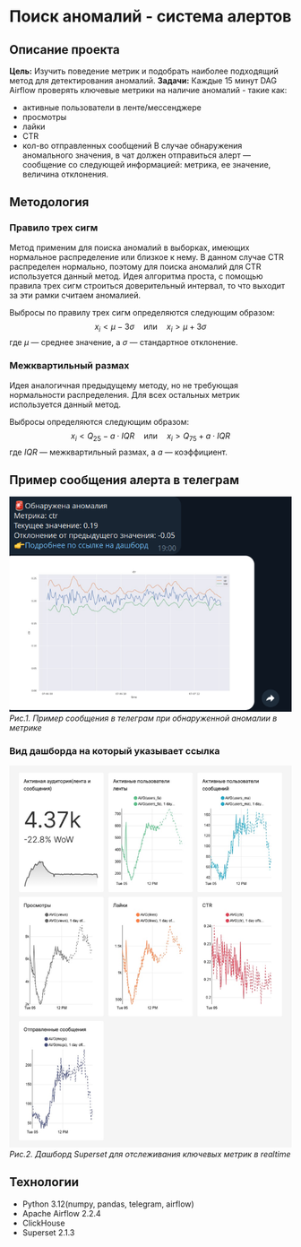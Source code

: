 # Поиск аномалий - система алертов

## Описание проекта 

**Цель:** Изучить поведение метрик и подобрать наиболее подходящий метод для детектирования аномалий. 
**Задачи:** Каждые 15 минут DAG Airflow проверять ключевые метрики на наличие аномалий - такие как:
- активные пользователи в ленте/мессенджере
- просмотры
- лайки
- CTR
- кол-во отправленных сообщений
В случае обнаружения аномального значения, в чат должен отправиться алерт — сообщение со следующей информацией: метрика, ее значение, величина отклонения.

## Методология

### Правило трех сигм

Метод применим для поиска аномалий в выборках, имеющих нормальное распределение или близкое к нему.
В данном случае CTR распределен нормально, поэтому для поиска аномалий для CTR используется данный метод.
Идея алгоритма проста, с помощью правила трех сигм строиться доверительный интервал, то что выходит за эти рамки
считаем аномалией. 

Выбросы по правилу трех сигм определяются следующим образом:
$$x_i < \mu - 3\sigma \quad \text{или} \quad x_i > \mu + 3\sigma$$
где $\mu$ — среднее значение, а $\sigma$ — стандартное отклонение.

### Межквартильный размах

Идея аналогичная предыдущему методу, но не требующая нормальности распределения. Для всех остальных метрик используется данный метод.

Выбросы определяются следующим образом:
$$x_i < Q_{25} - a \cdot IQR \quad \text{или} \quad x_i > Q_{75} + a \cdot IQR$$
где $IQR$ — межквартильный размах, а $a$ — коэффициент.

## Пример сообщения алерта в телеграм
![alert-telegram](https://github.com/v-makarov-code/anomaly-alert-DAG/blob/main/anomaly_report.png)  
*Рис.1. Пример сообщения в телеграм при обнаруженной аномалии в метрике*

### Вид дашборда на который указывает ссылка
![dashboard](https://github.com/v-makarov-code/anomaly-alert-DAG/blob/main/%D0%BB%D0%B5%D0%BD%D1%82%D0%B0-%D0%B8-%D1%81%D0%BE%D0%BE%D0%B1%D1%89%D0%B5%D0%BD%D0%B8%D1%8F-2025-08-05T11-51-49.456Z.jpg)  
*Рис.2. Дашборд Superset для отслеживания ключевых метрик в realtime*
## Технологии 

- Python 3.12(numpy, pandas, telegram, airflow)
- Apache Airflow 2.2.4
- ClickHouse
- Superset 2.1.3




